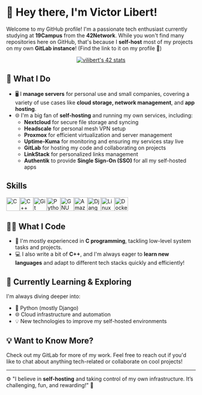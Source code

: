 # 👋 Hey there, I'm Victor Libert!

Welcome to my GitHub profile! I'm a passionate tech enthusiast currently studying at **19Campus** from the **42Network**. While you won't find many repositories here on GitHub, that's because I **self-host** most of my projects on my own **GitLab instance**! (Find the link to it on my profile 🚀)
<div align="center">
  
  [![vilibert's 42 stats](https://badge.mediaplus.ma/darkgray/vilibert?1337Badge=off&UM6P=off)](https://github.com/oakoudad/badge42)
</div>

## 🚀 What I Do
- 🖥️ I **manage servers** for personal use and small companies, covering a variety of use cases like **cloud storage, network management**, and **app hosting**.
- 🌐 I'm a big fan of **self-hosting** and running my own services, including:
  - **Nextcloud** for secure file storage and syncing
  - **Headscale** for personal mesh VPN setup
  - **Proxmox** for efficient virtualization and server management
  - **Uptime-Kuma** for monitoring and ensuring my services stay live
  - **GitLab** for hosting my code and collaborating on projects
  - **LinkStack** for personalized links management
  - **Authentik** to provide **Single Sign-On (SSO)** for all my self-hosted apps
## Skills 
<p align="left">
<a href="https://docs.microsoft.com/en-us/cpp/?view=msvc-170" target="_blank" rel="noreferrer"><img src="https://raw.githubusercontent.com/danielcranney/readme-generator/main/public/icons/skills/c-colored.svg" width="36" height="36" alt="C" /></a><a href="https://docs.microsoft.com/en-us/cpp/?view=msvc-170" target="_blank" rel="noreferrer"><img src="https://raw.githubusercontent.com/danielcranney/readme-generator/main/public/icons/skills/cplusplus-colored.svg" width="36" height="36" alt="C++" /></a><a href="https://git-scm.com/" target="_blank" rel="noreferrer"><img src="https://raw.githubusercontent.com/danielcranney/readme-generator/main/public/icons/skills/git-colored.svg" width="36" height="36" alt="Git" /></a><a href="https://www.python.org/" target="_blank" rel="noreferrer"><img src="https://raw.githubusercontent.com/danielcranney/readme-generator/main/public/icons/skills/python-colored.svg" width="36" height="36" alt="Python" /></a><a href="https://www.gnu.org/software/bash/" target="_blank" rel="noreferrer"><img src="https://raw.githubusercontent.com/danielcranney/readme-generator/main/public/icons/skills/gnubash.svg" width="36" height="36" alt="GNU Bash" /></a><a href="https://aws.amazon.com" target="_blank" rel="noreferrer"><img src="https://raw.githubusercontent.com/danielcranney/readme-generator/main/public/icons/skills/aws-colored.svg" width="36" height="36" alt="Amazon Web Services" /></a><a href="https://www.djangoproject.com/" target="_blank" rel="noreferrer"><img src="https://raw.githubusercontent.com/danielcranney/readme-generator/main/public/icons/skills/django-colored.svg" width="36" height="36" alt="Django" /></a><a href="https://www.linux.org" target="_blank" rel="noreferrer"><img src="https://raw.githubusercontent.com/danielcranney/readme-generator/main/public/icons/skills/linux-colored.svg" width="36" height="36" alt="Linux" /></a><a href="https://www.docker.com/" target="_blank" rel="noreferrer"><img src="https://raw.githubusercontent.com/danielcranney/readme-generator/main/public/icons/skills/docker-colored.svg" width="36" height="36" alt="Docker" /></a>
                    </p>
                    
## 👨‍💻 What I Code

- 🔧 I'm mostly experienced in **C programming**, tackling low-level system tasks and projects.
- 💻 I also write a bit of **C++**, and I'm always eager to **learn new languages** and adapt to different tech stacks quickly and efficiently!

## 🌱 Currently Learning & Exploring

I'm always diving deeper into:
- 🐍 Python (mostly Django)
- 🌐 Cloud infrastructure and automation
- 💡 New technologies to improve my self-hosted environments

## 💡 Want to Know More?

Check out my GitLab for more of my work. Feel free to reach out if you'd like to chat about anything tech-related or collaborate on cool projects!

---

⚙️ "I believe in **self-hosting** and taking control of my own infrastructure. It’s challenging, fun, and rewarding!" 🌟
